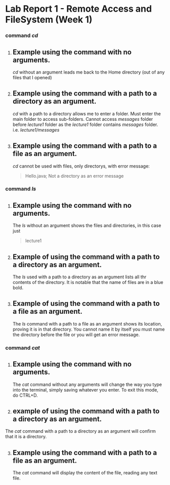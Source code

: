 # **Lab Report 1 - Remote Access and FileSystem (Week 1)**

### command *cd*
1. ## **Example using the command with no arguments.**
   *cd* without an argument leads me back to the Home directory (out of any files that I opened)
2. ## **Example using the command with a path to a directory as an argument.**
   *cd* with a path to a directory allows me to enter a folder.
   Must enter the main folder to access sub-folders.
   Cannot access *messages* folder before *lecture1* folder as the *lecture1* folder contains *messages* folder.
   i.e. *lecture1/messages*
3. ## **Example using the command with a path to a file as an argument.**
   *cd* cannot be used with files, only directorys, with error message:

   > Hello.java; Not a directory as an error message
   
### command *ls*
1. ## **Example using the command with no arguments.**
   The *ls* without an argument shows the files and directories, in this case just
   > lecture1
2. ## **Example of using the command with a path to a directory as an argument.**
     The *ls* used with a path to a directory as an argument lists all thr contents of the directory.      It is notable that the name of files are in a blue bold.
3. ## **Example of using the command with a path to a file as an argument.**
   The *ls* command with a path to a file as an argument shows its location, proving it is in that directory.
   You cannot name it by itself you must name the directory before the file or you will get an error message.

### command *cat*
1. ## **Example using the command with no arguments.**
   The *cat* command without any arguments will change the way you type into the terminal, simply saving whatever you enter. To exit this mode, do CTRL+D.
2. ## **example of using the command with a path to a directory as an argument.**
  The *cat* command with a path to a directory as an argument will confirm that it is a directory.

3. ## **Example using the command with a path to a file as an argument.**
   The *cat* command will display the content of the file, reading any text file. 

